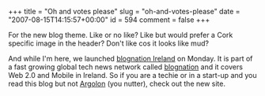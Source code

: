 +++
title = "Oh and votes please"
slug = "oh-and-votes-please"
date = "2007-08-15T14:15:57+00:00"
id = 594
comment = false
+++

For the new blog theme. Like or no like? Like but would prefer a Cork specific image in the header? Don't like cos it looks like mud? 

And while I'm here, we launched [blognation Ireland](http://ietech.blognation.com/) on Monday. It is part of a fast growing global tech news network called [blognation](http://www.blognation.com/) and it covers Web 2.0 and Mobile in Ireland. So if you are a techie or in a start-up and you read this blog but not [Argolon](http://www.argolon.com/) (you nutter), check out the new site.
